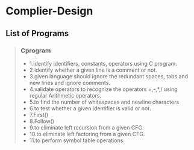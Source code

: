 # Complier-Design

## List of Programs

> ### Cprogram
> - 1.identify identifiers, constants, operators using C program. 
> - 2.identify whether a given line is a comment or not.
> - 3.given language should ignore the redundant spaces, tabs and new lines and ignore comments.
> - 4.validate operators to recognize the operators +,-,*,/ using regular Arithmetic operators.
> - 5.to find the number of whitespaces and newline characters
> - 6.to test whether a given identifier is valid or not.
> - 7.First()
> - 8.Follow()
> - 9.to eliminate left recursion from a given CFG.
> - 10.to eliminate left factoring from a given CFG.
> - 11.to perform symbol table operations. 
